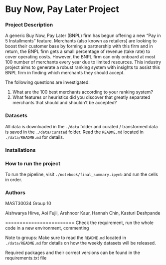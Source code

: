 # Buy Now, Pay Later Project

### Project Description
A generic Buy Now, Pay Later (BNPL) firm has begun offering a new “Pay in 5 Installments” feature. Merchants (also known as retailers) are looking to boost their customer base by forming a partnership with this firm and in return, the BNPL firm gets a small percentage of revenue (take rate) to cover operating costs. However, the BNPL firm can only onboard at most 100 number of merchants every year due to limited resources. This industry project aims to generate a robust ranking system with insights to assist this BNPL firm in finding which merchants
they should accept.

The following questions are investigated:
1. What are the 100 best merchants according to your ranking system?
2. What features or heuristics did you discover that greatly separated merchants that should and shouldn’t be accepted?

### Datasets
All data is downloaded in the `./data` folder and curated / transformed data is saved in the `./data/curated` folder.
Read the `README.md` located in `./data/README.md` for details.

### Installations


### How to run the project
To run the pipeline, visit `./notebook/final_summary.ipynb` and run the cells in order.


### Authors

MAST30034 Group 10

Aishwarya Hirve, Aoi Fujii, Arshnoor Kaur, Hannah Chin, Kasturi Deshpande







========================
Check the requirement, run the whole code in a new environment, commenting


Note to groups: Make sure to read the `README.md` located in `./data/README.md` for details on how the weekly datasets will be released.

Required packages and their correct versions can be found in the requirements.txt file 

